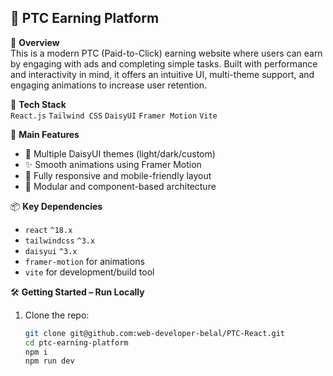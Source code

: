 ## 💸 PTC Earning Platform

🧾 **Overview**  
This is a modern PTC (Paid-to-Click) earning website where users can earn by engaging with ads and completing simple tasks. Built with performance and interactivity in mind, it offers an intuitive UI, multi-theme support, and engaging animations to increase user retention.

🚀 **Tech Stack**  
`React.js` `Tailwind CSS` `DaisyUI` `Framer Motion` `Vite`

🎯 **Main Features**
- 🎨 Multiple DaisyUI themes (light/dark/custom)
- ✨ Smooth animations using Framer Motion
- 📱 Fully responsive and mobile-friendly layout
- 🧩 Modular and component-based architecture

📦 **Key Dependencies**
- `react` `^18.x`
- `tailwindcss` `^3.x`
- `daisyui` `^3.x`
- `framer-motion` for animations
- `vite` for development/build tool

🛠️ **Getting Started – Run Locally**
1. Clone the repo:
   ```bash
   git clone git@github.com:web-developer-belal/PTC-React.git
   cd ptc-earning-platform
   npm i
   npm run dev
